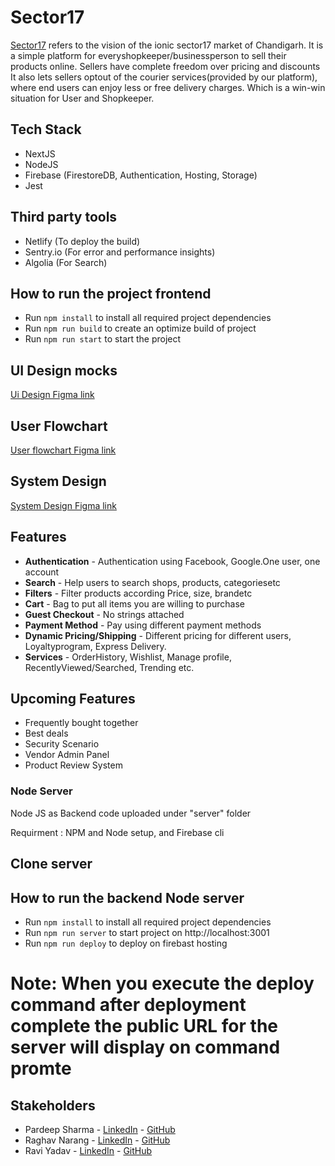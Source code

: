 # Sector17

[Sector17](https://sector17.netlify.app/) refers to the vision of the ionic sector17 market of Chandigarh. It is a simple platform for everyshopkeeper/businessperson to sell their products online. Sellers have complete freedom over pricing and discounts It also lets sellers optout of the courier services(provided by our platform), where end users can enjoy less or free delivery charges. Which is a win-win situation for User and Shopkeeper.


## Tech Stack

- NextJS
- NodeJS
- Firebase (FirestoreDB, Authentication, Hosting, Storage)
- Jest


## Third party tools

- Netlify (To deploy the build)
- Sentry.io (For error and performance insights)
- Algolia (For Search)


## How to run the project frontend

- Run `npm install` to install all required project dependencies
- Run `npm run build` to create an optimize build of project
- Run `npm run start` to start the project


## UI Design mocks

[Ui Design Figma link](https://www.figma.com/proto/vqaZjgHWYmHxOl9Gz1E6CU/Homepage?node-id=0%3A1&frame-preset-name=Desktop&scaling=scale-down&page-id=0%3A1)


## User Flowchart

[User flowchart Figma link](https://www.figma.com/proto/qaFqDsQnEg2wQ3NA4qWavN/FlowChart?node-id=13%3A2&scaling=scale-down-width&page-id=0%3A1)


## System Design

[System Design Figma link](https://www.figma.com/proto/knwI6lMdUkmkazuGlO45Rb/HLDS---Sector-17?node-id=2%3A1&scaling=contain&page-id=0%3A1)


## Features

- **Authentication** - Authentication using Facebook, Google.One user, one account
- **Search** - Help users to search shops, products, categoriesetc
- **Filters** - Filter products according Price, size, brandetc
- **Cart** - Bag to put all items you are willing to purchase
- **Guest Checkout** - No strings attached
- **Payment Method** - Pay using different payment methods
- **Dynamic Pricing/Shipping** - Different pricing for different users, Loyaltyprogram, Express Delivery.
- **Services** - OrderHistory, Wishlist, Manage profile, RecentlyViewed/Searched, Trending etc.


## Upcoming Features

- Frequently bought together
- Best deals
- Security Scenario
- Vendor Admin Panel
- Product Review System




### Node Server 

Node JS as Backend code uploaded under "server" folder

Requirment : NPM and Node setup, and Firebase cli

## Clone server

## How to run the backend Node server

- Run `npm install` to install all required project dependencies
- Run `npm run server` to start project on http://localhost:3001
- Run `npm run deploy` to deploy on firebast hosting

# Note: When you execute the deploy command after deployment complete the public URL for the server will display on command promte


## Stakeholders

- Pardeep Sharma - [LinkedIn](https://www.linkedin.com/in/pardeep2411/) - [GitHub](https://github.com/pardeep24)
- Raghav Narang - [LinkedIn](https://www.linkedin.com/in/raghav-narang/) - [GitHub](https://github.com/raghavnarang)
- Ravi Yadav - [LinkedIn](https://linkedin.com/in/raviyadav01/) - [GitHub](https://github.com/yadavravi2801)

